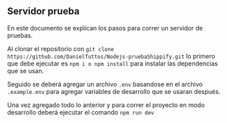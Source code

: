 ## Servidor prueba
En este documento se explican los pasos para correr un servidor de pruebas.

Al clonar el repositorio con ```git clone https://github.com/DanielTuttos/Nodejs-pruebaShippify.git``` lo primero que debe ejecutar es ```npm i o npm install``` para instalar las dependencias que se usan.

Seguido se deberá agregar un archivo ```.env``` basandose en el archivo ```.example.env``` para agregar variables de desarrollo que se usaran después.

Una vez agregado todo lo anterior y para correr el proyecto en modo desarrollo deberá ejecutar el comando ```npm run dev```